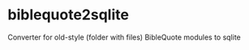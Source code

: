 biblequote2sqlite
=================

Converter for old-style (folder with files) BibleQuote modules to sqlite
